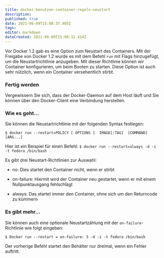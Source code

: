 ```yaml
---
title: docker-benutzen-container-regeln-neustart
description: 
published: true
date: 2021-06-09T15:08:37.405Z
tags: 
editor: markdown
dateCreated: 2021-06-09T15:08:32.414Z
---
```


Vor Docker 1.2 gab es eine Option zum Neustart des Containers. Mit der Freigabe von Docker 1.2 wurde es mit dem Befehl `run` mit Flags hinzugefügt, um die Neustartrichtlinie anzugeben. Mit dieser Richtlinie können wir Container konfigurieren, um beim Booten zu starten. Diese Option ist auch sehr nützlich, wenn ein Container versehentlich stirbt.

### Fertig werden

Vergewissern Sie sich, dass der Docker-Daemon auf dem Host läuft und Sie können über den Docker-Client eine Verbindung herstellen.

### Wie es geht…

Sie können die Neustartrichtlinie mit der folgenden Syntax festlegen:

`$ docker run --restart=POLICY [ OPTIONS ]  IMAGE[:TAG]  [COMMAND]  [ARG...]`

Hier ist ein Beispiel für einen Befehl:
`$ docker run --restart=always -d -i -t fedora /bin/bash`

Es gibt drei Neustart-Richtlinien zur Auswahl:

* no: Dies startet den Container nicht, wenn er stirbt

* on-failure: Hiermit wird der Container neu gestartet, wenn er mit einem Nullpunktausgang fehlschlägt

* always: Das startet immer den Container, ohne sich um den Returncode zu kümmern

### Es gibt mehr…

Sie können auch eine optionale Neustartzählung mit der `on-failure`-Richtlinie wie folgt eingeben:

`$ Docker run --restart = on-failure: 3 -d -i -t fedora /bin/bash`

Der vorherige Befehl startet den Behälter nur dreimal, wenn ein Fehler auftritt.
